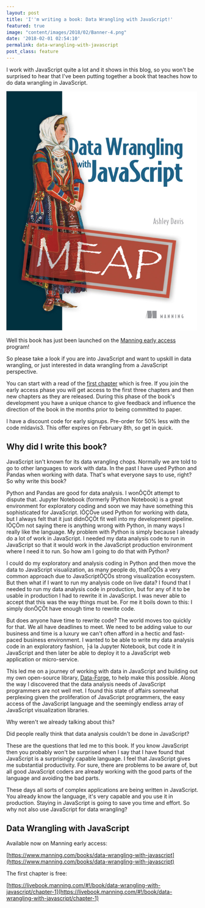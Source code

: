 ```yaml
---
layout: post
title: 'I''m writing a book: Data Wrangling with JavaScript!'
featured: true
image: "content/images/2018/02/Banner-4.png"
date: '2018-02-01 02:54:10'
permalink: data-wrangling-with-javascript
post_class: feature
---
```


I work with JavaScript quite a lot and it shows in this blog, so you won't be surprised to hear that I've been putting together a book that teaches how to do data wrangling in JavaScript.

![Data Wrangling with JavaScript book cover](content/images/2018/02/Davis-DWJS-HI-MEAP---reduced-2.png)

Well this book has just been launched on the [Manning early access](https://www.manning.com/books/data-wrangling-with-javascript) program!

So please take a look if you are into JavaScript and want to upskill in data wrangling, or just interested in data wrangling from a JavaScript perspective.

You can start with a read of the [first chapter](https://livebook.manning.com/#!/book/data-wrangling-with-javascript/chapter-1) which is free. If you join the early access phase you will get access to the first three chapters and then new chapters as they are released. During this phase of the book's development you have a unique chance to give feedback and influence the direction of the book in the months prior to being committed to paper.

I have a discount code for early signups. Pre-order for 50% less with the code mldavis3. This offer expires on February 8th, so get in quick.

## Why did I write this book?

JavaScript isn't known for its data wrangling chops. Normally we are told to go to other languages to work with data. In the past I have used Python and Pandas when working with data. That's what everyone says to use, right? So why write this book?

Python and Pandas are good for data analysis. I wonÔÇÖt attempt to dispute that. Jupyter Notebook (formerly IPython Notebook) is a great environment for exploratory coding and soon we may have something this sophisticated for JavaScript. IÔÇÖve used Python for working with data, but I always felt that it just didnÔÇÖt fit well into my development pipeline. IÔÇÖm not saying there is anything wrong with Python, in many ways I really like the language. My problem with Python is simply because I already do a lot of work in JavaScript. I needed my data analysis code to run in JavaScript so that it would work in the JavaScript production environment where I need it to run. So how am I going to do that with Python?

I could do my exploratory and analysis coding in Python and then move the data to JavaScript visualization, as many people do, thatÔÇÖs a very common approach due to JavaScriptÔÇÖs strong visualization ecosystem. But then what if I want to run my analysis code on live data? I found that I needed to run my data analysis code in production, but for any of it to be usable in production I had to rewrite it in JavaScript. I was never able to accept that this was the way things must be. For me it boils down to this: I simply donÔÇÖt have enough time to rewrite code.

But does anyone have time to rewrite code? The world moves too quickly for that. We all have deadlines to meet. We need to be adding value to our business and time is a luxury we can't often afford in a hectic and fast-paced business environment. I wanted to be able to write my data analysis code in an exploratory fashion, ├á la Jupyter Notebook, but code it in JavaScript and then later be able to deploy it to a JavaScript web application or micro-service.

This led me on a journey of working with data in JavaScript and building out my own open-source library, [Data-Forge](http://www.data-forge-js.com/), to help make this possible. Along the way I discovered that the data analysis needs of JavaScript programmers are not well met. I found this state of affairs somewhat perplexing given the proliferation of JavaScript programmers, the easy access of the JavaScript language and the seemingly endless array of JavaScript visualization libraries.

Why weren't we already talking about this?

Did people really think that data analysis couldn't be done in JavaScript?

These are the questions that led me to this book. If you know JavaScript then you probably won't be surprised when I say that I have found that JavaScript is a surprisingly capable language. I feel that JavaScript gives me substantial productivity. For sure, there are problems to be aware of, but all good JavaScript coders are already working with the good parts of the language and avoiding the bad parts.

These days all sorts of complex applications are being written in JavaScript. You already know the language, it's very capable and you use it in production. Staying in JavaScript is going to save you time and effort. So why not also use JavaScript for data wrangling?

## Data Wrangling with JavaScript 

Available now on Manning early access:

[https://www.manning.com/books/data-wrangling-with-javascript](https://www.manning.com/books/data-wrangling-with-javascript)

The first chapter is free:

[https://livebook.manning.com/#!/book/data-wrangling-with-javascript/chapter-1](https://livebook.manning.com/#!/book/data-wrangling-with-javascript/chapter-1)